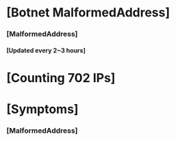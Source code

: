 # [Botnet MalformedAddress]
### [MalformedAddress]
#### [Updated every 2~3 hours]

# [Counting 702 IPs]

# [Symptoms] 
###   [MalformedAddress]
